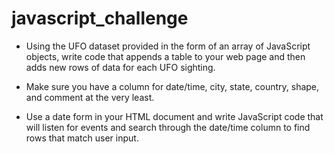 # javascript_challenge

- Using the UFO dataset provided in the form of an array of JavaScript objects, write code that appends a table to your web page and then adds new rows of data for each UFO sighting.

- Make sure you have a column for date/time, city, state, country, shape, and comment at the very least.



- Use a date form in your HTML document and write JavaScript code that will listen for events and search through the date/time column to find rows that match user input.
